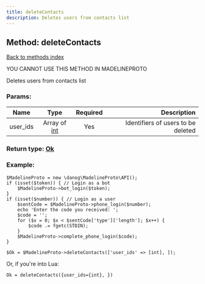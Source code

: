 ```yaml
---
title: deleteContacts
description: Deletes users from contacts list
---
```

## Method: deleteContacts  
[Back to methods index](index.md)


YOU CANNOT USE THIS METHOD IN MADELINEPROTO


Deletes users from contacts list

### Params:

| Name     |    Type       | Required | Description |
|----------|:-------------:|:--------:|------------:|
|user\_ids|Array of [int](../types/int.md) | Yes|Identifiers of users to be deleted|


### Return type: [Ok](../types/Ok.md)

### Example:


```
$MadelineProto = new \danog\MadelineProto\API();
if (isset($token)) { // Login as a bot
    $MadelineProto->bot_login($token);
}
if (isset($number)) { // Login as a user
    $sentCode = $MadelineProto->phone_login($number);
    echo 'Enter the code you received: ';
    $code = '';
    for ($x = 0; $x < $sentCode['type']['length']; $x++) {
        $code .= fgetc(STDIN);
    }
    $MadelineProto->complete_phone_login($code);
}

$Ok = $MadelineProto->deleteContacts(['user_ids' => [int], ]);
```

Or, if you're into Lua:

```
Ok = deleteContacts({user_ids={int}, })
```

